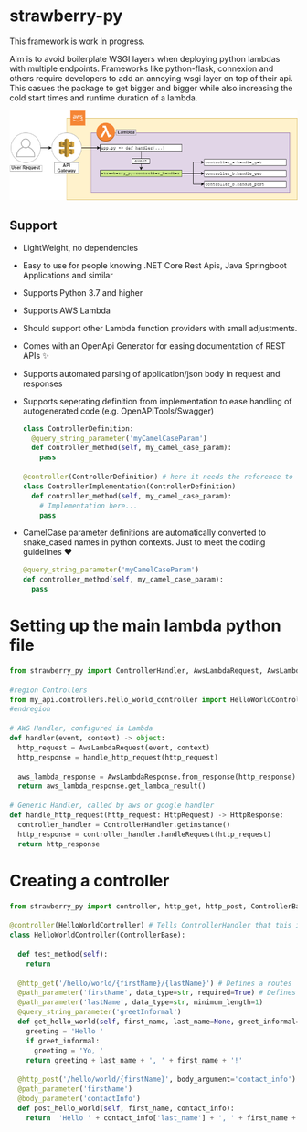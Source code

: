 # strawberry-py

This framework is work in progress.

Aim is to avoid boilerplate WSGI layers when deploying python lambdas with multiple endpoints.
Frameworks like python-flask, connexion and others require developers to add an annoying wsgi layer on top of their api.
This casues the package to get bigger and bigger while also increasing the cold start times and runtime duration of a lambda.

![Idea of this frameowrk](docs/idea-background-transparent.png "How strawberry_py integrates into your application")

## Support
- LightWeight, no dependencies
- Easy to use for people knowing .NET Core Rest Apis, Java Springboot Applications and similar
- Supports Python 3.7 and higher
- Supports AWS Lambda
- Should support other Lambda function providers with small adjustments.
- Comes with an OpenApi Generator for easing documentation of REST APIs ✨
- Supports automated parsing of application/json body in request and responses
- Supports seperating definition from implementation to ease handling of autogenerated code (e.g. OpenAPITools/Swagger)
  ```python
  class ControllerDefinition:
    @query_string_parameter('myCamelCaseParam')
    def controller_method(self, my_camel_case_param):
      pass

  @controller(ControllerDefinition) # here it needs the reference to the definition
  class ControllerImplementation(ControllerDefinition)
    def controller_method(self, my_camel_case_param):
      # Implementation here...
      pass
  ```
  
- CamelCase parameter definitions are automatically converted to snake_cased names in python contexts. Just to meet the coding guidelines ❤
  ```python
  @query_string_parameter('myCamelCaseParam')
  def controller_method(self, my_camel_case_param):
    pass
  ```

# Setting up the main lambda python file
```python
from strawberry_py import ControllerHandler, AwsLambdaRequest, AwsLambdaResponse, HttpRequest, HttpResponse

#region Controllers
from my_api.controllers.hello_world_controller import HelloWorldController
#endregion

# AWS Handler, configured in Lambda
def handler(event, context) -> object:
  http_request = AwsLambdaRequest(event, context)
  http_response = handle_http_request(http_request)

  aws_lambda_response = AwsLambdaResponse.from_response(http_response)
  return aws_lambda_response.get_lambda_result()

# Generic Handler, called by aws or google handler
def handle_http_request(http_request: HttpRequest) -> HttpResponse:
  controller_handler = ControllerHandler.getinstance()
  http_response = controller_handler.handleRequest(http_request)
  return http_response

 ```

# Creating a controller
```python
from strawberry_py import controller, http_get, http_post, ControllerBase, path_parameter, query_string_parameter, body_parameter

@controller(HelloWorldController) # Tells ControllerHandler that this is a controller
class HelloWorldController(ControllerBase):

  def test_method(self):
    return

  @http_get('/hello/world/{firstName}/{lastName}') # Defines a routes
  @path_parameter('firstName', data_type=str, required=True) # Defines path parameter information
  @path_parameter('lastName', data_type=str, minimum_length=1)
  @query_string_parameter('greetInformal')
  def get_hello_world(self, first_name, last_name=None, greet_informal=False):
    greeting = 'Hello '
    if greet_informal:
      greeting = 'Yo, '
    return greeting + last_name + ', ' + first_name + '!'

  @http_post('/hello/world/{firstName}', body_argument='contact_info')
  @path_parameter('firstName')
  @body_parameter('contactInfo')
  def post_hello_world(self, first_name, contact_info):
    return  'Hello ' + contact_info['last_name'] + ', ' + first_name + '!'

```
